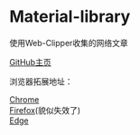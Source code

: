 # Material-library

使用Web-Clipper收集的网络文章

[GitHub主页](https://github.com/webclipper/web-clipper)

浏览器拓展地址：

[Chrome](https://chrome.google.com/webstore/detail/web-clipper/mhfbofiokmppgdliakminbgdgcmbhbac)  
[Firefox](https://addons.mozilla.org/en-US/firefox/addon/universal-web-clipper/)(貌似失效了)  
[Edge](https://microsoftedge.microsoft.com/addons/detail/opejamnnohhbjflpbhnmdlknhjkfhfdp)
